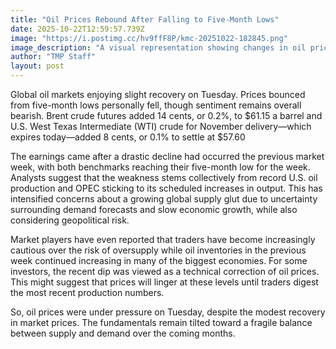 ```yaml
---
title: "Oil Prices Rebound After Falling to Five-Month Lows"
date: 2025-10-22T12:59:57.739Z
image: "https://i.postimg.cc/hv9ffF8P/kmc-20251022-182845.png"
image_description: "A visual representation showing changes in oil prices."
author: "TMP Staff"
layout: post
---
```


Global oil markets enjoying slight recovery on Tuesday. Prices bounced from five-month lows personally fell, though sentiment remains overall bearish. Brent crude futures added 14 cents, or 0.2%, to $61.15 a barrel and U.S. West Texas Intermediate (WTI) crude for November delivery—which expires today—added 8 cents, or 0.1% to settle at $57.60 

The earnings came after a drastic decline had occurred the previous market week, with both benchmarks reaching their five-month low for the week. Analysts suggest that the weakness stems collectively from record U.S. oil production and OPEC sticking to its scheduled increases in output. This has intensified concerns about a growing global supply glut due to uncertainty surrounding demand forecasts and slow economic growth, while also considering geopolitical risk. 

Market players have even reported that traders have become increasingly cautious over the risk of oversupply while oil inventories in the previous week continued increasing in many of the biggest economies. For some investors, the recent dip was viewed as a technical correction of oil prices. This might suggest that prices will linger at these levels until traders digest the most recent production numbers.
 
So, oil prices were under pressure on Tuesday, despite the modest recovery in market prices. The fundamentals remain tilted toward a fragile balance between supply and demand over the coming months.

